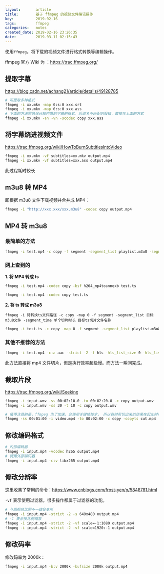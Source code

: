 ```yaml
---
layout:       article
title:        基于 ffmpeg 的视频文件编辑操作
key:          2019-02-16
tags:         ffmpeg
categories:   notes
created_date: 2019-02-16 23:26:35
date:         2019-03-11 02:15:43
---
```


使用`ffmpeg`，将下载的视频文件进行格式转换等编辑操作。

ffmpeg 官方 Wiki 为 ：<https://trac.ffmpeg.org/>

<!--more-->

## 提取字幕

<https://blog.csdn.net/achang21/article/details/49128785>

```sh 
# 可提取多种格式
ffmpeg -i xx.mkv -map 0:s:0 xxx.srt
ffmpeg -i xx.mkv -map 0:s:0 xxx.ass
# 下面的方法需确保已知内置的字幕的格式，后缀名不匹配则报错，故推荐上面的方式
ffmpeg -i xx.mkv -an -vn -scodec copy xxx.ass
```

## 将字幕烧进视频文件

<https://trac.ffmpeg.org/wiki/HowToBurnSubtitlesIntoVideo>

```sh
ffmpeg -i xx.mkv -vf subtitles=xx.mkv output.mp4
ffmpeg -i xx.mkv -vf subtitles=xxx.ass output.mp4
```

此过程耗时较长

## m3u8 转 MP4 

即根据  m3u8 文件下载视频并合并成 MP4：

```sh
ffmpeg -i "http://xxx.xxx/xxx.m3u8" -codec copy output.mp4
```

## MP4 转 m3u8

### 最简单的方法

```sh
ffmpeg -i test.mp4 -c copy -f segment -segment_list playlist.m3u8 -segment_time 10 output%03d.ts
```

### 网上查到的

**1. 将 MP4 转成 ts**

```sh
ffmpeg -i test.mp4 -codec copy -bsf h264_mp4toannexb test.ts

ffmpeg -i test.mp4 -codec copy test.ts
```

**2. 将 ts 转成 m3u8**

`ffmpeg -i 待转换ts文件路径 -c copy -map 0 -f segment -segment_list 目标m3u8文件 -segment_time 单个切片时长 目标ts切片文件名称`

```sh
ffmpeg -i test.ts -c copy -map 0 -f segment -segment_list playlist.m3u8 -segment_time 10 output%03d.ts
```

### 其他不推荐的方法

```sh
ffmpeg -i test.mp4 -c:a aac -strict -2 -f hls -hls_list_size 0 -hls_list_size 5 ddd.m3u8
```

此方法直接将 mp4 文件切片，但是执行效率超级慢。而方法一瞬间完成。

## 截取片段

<https://trac.ffmpeg.org/wiki/Seeking>

```sh
ffmpeg -i input.wmv -ss 00:02:10.0 -to 00:02:20.0 -c copy output.wmv
ffmpeg -i input.wmv -ss 30 -t 10 -c copy output.wmv

# 值得注意的是，ffmpeg 为了加速，会使用关键帧技术， 所以有时剪切出来的结果在起止时间上未必准确。 通常来说，把 -ss 选项放在 -i 之前，会使用关键帧技术； 把 -ss 选项放在 -i 之后，则不使用关键帧技术。 如果要使用关键帧技术又要保留时间戳，可以加上 -copyts 选项：
ffmpeg -ss 00:01:00 -i video.mp4 -to 00:02:00 -c copy -copyts cut.mp4
```

## 修改编码格式

```sh
# 内部编码器
ffmpeg -i input.mp4 -vcodec h265 output.mp4
# 调用外部编码器
ffmpeg -i input.mp4 -c:v libx265 output.mp4
```

## 修改分辨率

这里收集了常用的命令：<https://www.cnblogs.com/frost-yen/p/5848781.html>

`-vf` 表示使用过滤器，很多操作都属于过滤器的功能。

```sh
# 与原视频比例不一致会变形
ffmpeg -i input.mp4 -strict -2 -s 640x480 output.mp4
# -1 表示按比例缩放
ffmpeg -i input.mp4 -strict -2 -vf scale=-1:1080 output.mp4
ffmpeg -i input.mp4 -strict -2 -vf scale=1920:-1 output.mp4
```

## 修改码率

修改码率为 2000k：

```sh
ffmpeg -i input.mp4 -b:v 2000k -bufsize 2000k output.mp4
```

